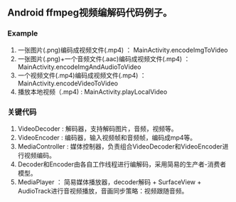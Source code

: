 
## Android ffmpeg视频编解码代码例子。

### Example
1. 一张图片(.png)编码成视频文件(.mp4) ： MainActivity.encodeImgToVideo
2. 一张图片(.png)+一个音频文件(.aac)编码成视频文件(.mp4) ：MainActivity.encodeImgAndAudioToVideo
3. 一个视频文件(.mp4)编码成视频文件(.mp4) ： MainActivity.encodeVideoToVideo
4. 播放本地视频（.mp4) : MainActivity.playLocalVideo

### 关键代码
1. VideoDecoder : 解码器，支持解码图片，音频，视频等。
2. VideoEncoder : 编码器，输入视频帧和音频帧，编码成mp4等。
3. MediaController : 媒体控制器，负责组合VideoDecoder和VideoEncoder进行视频编码。
4. Decoder和Encoder由各自工作线程进行编解码，采用简易的生产者-消费者模型。
5. MediaPlayer ： 简易媒体播放器，decoder解码 + SurfaceView + AudioTrack进行音视频播放，音画同步策略：视频跟随音频。